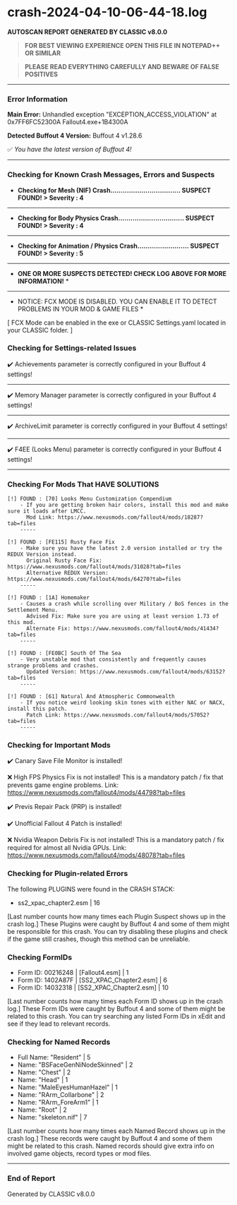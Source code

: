 # crash-2024-04-10-06-44-18.log
**AUTOSCAN REPORT GENERATED BY CLASSIC v8.0.0**

> **FOR BEST VIEWING EXPERIENCE OPEN THIS FILE IN NOTEPAD++ OR SIMILAR**

> **PLEASE READ EVERYTHING CAREFULLY AND BEWARE OF FALSE POSITIVES**

---

### Error Information

**Main Error:** Unhandled exception "EXCEPTION_ACCESS_VIOLATION" at 0x7FF6FC52300A Fallout4.exe+1B4300A

**Detected Buffout 4 Version:** Buffout 4 v1.28.6

✅ *You have the latest version of Buffout 4!*

---

### Checking for Known Crash Messages, Errors and Suspects

- **Checking for Mesh (NIF) Crash.................................. SUSPECT FOUND! > Severity : 4** 

-----
- **Checking for Body Physics Crash................................ SUSPECT FOUND! > Severity : 4** 

-----
- **Checking for Animation / Physics Crash......................... SUSPECT FOUND! > Severity : 5** 

-----
* **ONE OR MORE SUSPECTS DETECTED! CHECK LOG ABOVE FOR MORE INFORMATION!** *

---

* NOTICE: FCX MODE IS DISABLED. YOU CAN ENABLE IT TO DETECT PROBLEMS IN YOUR MOD & GAME FILES * 

[ FCX Mode can be enabled in the exe or CLASSIC Settings.yaml located in your CLASSIC folder. ] 

### Checking for Settings-related Issues

✔️ Achievements parameter is correctly configured in your Buffout 4 settings! 

-----
✔️ Memory Manager parameter is correctly configured in your Buffout 4 settings!

-----
✔️ ArchiveLimit parameter is correctly configured in your Buffout 4 settings! 

-----
✔️ F4EE (Looks Menu) parameter is correctly configured in your Buffout 4 settings! 

-----
### Checking For Mods That HAVE SOLUTIONS

```
[!] FOUND : [70] Looks Menu Customization Compendium
    - If you are getting broken hair colors, install this mod and make sure it loads after LMCC.
      Mod Link: https://www.nexusmods.com/fallout4/mods/18287?tab=files
    -----
```

```
[!] FOUND : [FE115] Rusty Face Fix
    - Make sure you have the latest 2.0 version installed or try the REDUX Version instead.
      Original Rusty Face Fix: https://www.nexusmods.com/fallout4/mods/31028?tab=files
      Alternative REDUX Version: https://www.nexusmods.com/fallout4/mods/64270?tab=files
    -----
```

```
[!] FOUND : [1A] Homemaker
    - Causes a crash while scrolling over Military / BoS fences in the Settlement Menu.
      Advised Fix: Make sure you are using at least version 1.73 of this mod.
      Alternate Fix: https://www.nexusmods.com/fallout4/mods/41434?tab=files
    -----
```

```
[!] FOUND : [FE0BC] South Of The Sea
    - Very unstable mod that consistently and frequently causes strange problems and crashes.
      Updated Version: https://www.nexusmods.com/fallout4/mods/63152?tab=files
    -----
```

```
[!] FOUND : [61] Natural And Atmospheric Commonwealth
    - If you notice weird looking skin tones with either NAC or NACX, install this patch.
      Patch Link: https://www.nexusmods.com/fallout4/mods/57052?tab=files
    -----
```

### Checking for Important Mods


✔️ Canary Save File Monitor is installed!


❌ High FPS Physics Fix is not installed!
This is a mandatory patch / fix that prevents game engine problems.
Link: https://www.nexusmods.com/fallout4/mods/44798?tab=files



✔️ Previs Repair Pack (PRP) is installed!


✔️ Unofficial Fallout 4 Patch is installed!


❌ Nvidia Weapon Debris Fix is not installed!
This is a mandatory patch / fix required for almost all Nvidia GPUs.
Link: https://www.nexusmods.com/fallout4/mods/48078?tab=files


### Checking for Plugin-related Errors

The following PLUGINS were found in the CRASH STACK:
- ss2_xpac_chapter2.esm | 16

[Last number counts how many times each Plugin Suspect shows up in the crash log.]
These Plugins were caught by Buffout 4 and some of them might be responsible for this crash.
You can try disabling these plugins and check if the game still crashes, though this method can be unreliable.

### Checking FormIDs

- Form ID: 00216248 | [Fallout4.esm] | 1
- Form ID: 1402A87F | [SS2_XPAC_Chapter2.esm] | 6
- Form ID: 14032318 | [SS2_XPAC_Chapter2.esm] | 10

[Last number counts how many times each Form ID shows up in the crash log.]
These Form IDs were caught by Buffout 4 and some of them might be related to this crash.
You can try searching any listed Form IDs in xEdit and see if they lead to relevant records.

### Checking for Named Records

- Full Name: "Resident" | 5
- Name: "BSFaceGenNiNodeSkinned" | 2
- Name: "Chest" | 2
- Name: "Head" | 1
- Name: "MaleEyesHumanHazel" | 1
- Name: "RArm_Collarbone" | 2
- Name: "RArm_ForeArm1" | 1
- Name: "Root" | 2
- Name: "skeleton.nif" | 7

[Last number counts how many times each Named Record shows up in the crash log.]
These records were caught by Buffout 4 and some of them might be related to this crash.
Named records should give extra info on involved game objects, record types or mod files.

---

### End of Report

Generated by CLASSIC v8.0.0
